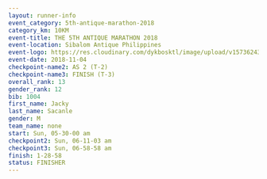 ```yaml
---
layout: runner-info 
event_category: 5th-antique-marathon-2018 
category_km: 10KM 
event-title: THE 5TH ANTIQUE MARATHON 2018 
event-location: Sibalom Antique Philippines 
event-logo: https://res.cloudinary.com/dykbosktl/image/upload/v1573624328/Logo/5th-Antique-Marathon-2018-Teaser_yficzt.jpg 
event-date: 2018-11-04 
checkpoint-name2: AS 2 (T-2) 
checkpoint-name3: FINISH (T-3) 
overall_rank: 13
gender_rank: 12
bib: 1004
first_name: Jacky
last_name: Sacanle
gender: M
team_name: none
start: Sun, 05-30-00 am
checkpoint2: Sun, 06-11-03 am
checkpoint3: Sun, 06-58-58 am
finish: 1-28-58
status: FINISHER
---
```

